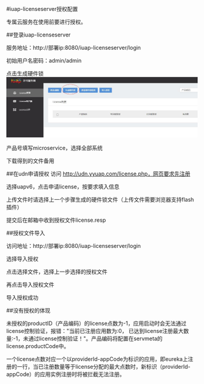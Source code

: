#iuap-licenseserver授权配置

专属云服务在使用前要进行授权。

##登录iuap-licenseserver

服务地址：http://部署ip:8080/iuap-licenseserver/login


初始用户名密码：admin/admin


点击生成硬件锁
![](./image/fig2.jpg)


产品号填写microservice，选择全部系统


下载得到的文件备用

##在udn申请授权
访问
http://udn.yyuap.com/license.php，网页要求先注册


选择uapv6，点击申请license，按要求填入信息

上传文件时请选择上一个步骤生成的硬件锁文件（上传文件需要浏览器支持flash插件）

提交后在邮箱中收到授权文件license.resp


##授权文件导入

访问地址：http://部署ip:8080/iuap-licenseserver/login

选择导入授权

点击选择文件，选择上一步选择的授权文件

再点击导入授权文件

导入授权成功

##没有授权的体现


未授权的productID（产品编码）的license点数为-1，应用启动时会无法通过license控制验证，报错："当前已注册应用数为:0， 已达到license注册最大数量:-1，未通过license控制验证！"。产品编码将配置在servmeta的license.productCode中。


一个license点数对应一个以providerId-appCode为标识的应用，即eureka上注册的一行，当已注册数量等于license分配的最大点数时，新标识（providerId-appCode）的应用实例注册时将被拦截无法注册。



